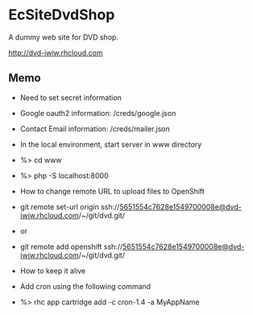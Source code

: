 # EcSiteDvdShop

A dummy web site for DVD shop.

<http://dvd-iwiw.rhcloud.com>

## Memo

 - Need to set secret information
  - Google oauth2 information: /creds/google.json
  - Contact Email information: /creds/mailer.json


 - In the local environment, start server in  www directory
  - %> cd www
  - %> php -S localhost:8000


 -  How to change remote URL to upload files to OpenShift
  - git remote set-url origin
ssh://5651554c7628e1549700008e@dvd-iwiw.rhcloud.com/~/git/dvd.git/
  - or
  - git remote add openshift
ssh://5651554c7628e1549700008e@dvd-iwiw.rhcloud.com/~/git/dvd.git/


 -  How to keep it alive
  - Add cron using the following command
  - %> rhc app cartridge add -c cron-1.4 -a MyAppName
